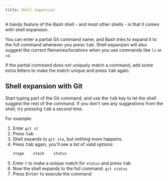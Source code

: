 ```yaml
---
title: Shell expansion
---
```


A handy feature of the Bash shell - and most other shells - is that it comes with shell expansion.

You can enter a partial Git command name, and Bash tries to expand it to the full command whenever you press <kbd>tab</kbd>.
Shell expansion will also suggest the correct filenames/locations when you use commands like `ls` or `cd`.

If the partial command does not uniquely match a command, add some extra letters to make the match unique and press <kbd>tab</kbd> again.

## Shell expansion with Git

Start typing part of the Git command, and use the <kbd>tab</kbd> key to let the shell suggest the rest of the command.
If you don't see any suggestions from the shell, try pressing <kbd>tab</kbd> a second time.

For example:

1. Enter `git st`
1. Press <kbd>tab</kbd>
1. Shell expands to `git sta`, but nothing more happens.
1. Press <kbd>tab</kbd> again, you'll see a list of valid options:
   ```bash
   stage    stash    status
   ```
1. Enter `t` to make a unique match for `status` and press <kbd>tab</kbd>
1. Now the shell expands to the full command: `git status`
1. Press <kbd>Enter</kbd> to execute the command

